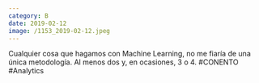 ```yaml
--- 
category: B 
date: 2019-02-12 
image: /1153_2019-02-12.jpeg 
--- 
```


Cualquier cosa que hagamos con Machine Learning, no me fiaría de una única metodología. Al menos dos y, en ocasiones, 3 o 4. #CONENTO #Analytics